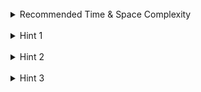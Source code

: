 <br>
<details class="hint-accordion">  
    <summary>Recommended Time & Space Complexity</summary>
    <p>
    You should aim for a solution with <code>O(n!)</code> time and <code>O(n^2)</code> space, where <code>n</code> is the size of the given square board.
    </p>
</details>

<br>
<details class="hint-accordion">  
    <summary>Hint 1</summary>
    <p>
    A queen can move in <code>8</code> directions, and no two queens can be in the same row or column. This means we can place one queen per row or column. We iterate column-wise and try to place a queen in each column while ensuring no other queen exists in the same row, left diagonal, or left bottom diagonal. Can you think of a recursive algorithm to find all possible combinations?
    </p>
</details>

<br>
<details class="hint-accordion">  
    <summary>Hint 2</summary>
    <p>
    We can use backtracking to traverse through the columns with index <code>c</code> while maintaining a board that represents the current state in the recursive path. We reach the base condition when <code>c == n</code> and we add a copy of the board to the result. How would you implement this?
    </p>
</details>

<br>
<details class="hint-accordion">  
    <summary>Hint 3</summary>
    <p>
    We initialize an empty board and recursively go through each column. For each column, we check each cell to see if we can place a queen there. We use a function to check if the cell is suitable by iterating along the left directions and verifying if the same row, left diagonal, or left bottom diagonal are free. If it is possible, we place the queen on the board, move along the recursive path, and then backtrack by removing the queen to continue to the next cell in the column.
    </p>
</details>